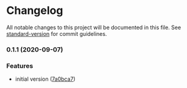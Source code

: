 # Changelog

All notable changes to this project will be documented in this file. See [standard-version](https://github.com/conventional-changelog/standard-version) for commit guidelines.

### 0.1.1 (2020-09-07)


### Features

* initial version ([7a0bca7](https://github.com/nsfilho/redis-locker/commit/7a0bca7337a9e13ab3f6303182536ba4f2527cf4))
